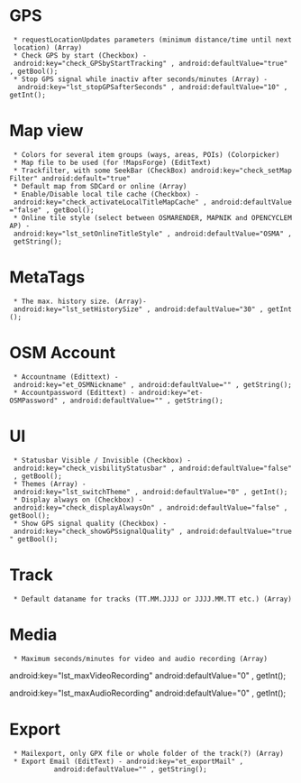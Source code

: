 GPS
===

` * requestLocationUpdates parameters (minimum distance/time until next location) (Array)`\
` * Check GPS by start (Checkbox) - android:key="check_GPSbyStartTracking" , android:defaultValue="true" , getBool();`\
` * Stop GPS signal while inactiv after seconds/minutes (Array) -  android:key="lst_stopGPSafterSeconds" , android:defaultValue="10" , getInt();`

Map view
========

` * Colors for several item groups (ways, areas, POIs) (Colorpicker)`\
` * Map file to be used (for !MapsForge) (EditText)`\
` * Trackfilter, with some SeekBar (CheckBox) android:key="check_setMapFilter" android:default="true"`\
` * Default map from SDCard or online (Array)`\
` * Enable/Disable local tile cache (Checkbox) - android:key="check_activateLocalTitleMapCache" , android:defaultValue="false" , getBool();`\
` * Online tile style (select between OSMARENDER, MAPNIK and OPENCYCLEMAP) - android:key="lst_setOnlineTitleStyle" , android:defaultValue="OSMA" , getString();`

MetaTags
========

` * The max. history size. (Array)- android:key="lst_setHistorySize" , android:defaultValue="30" , getInt();`

OSM Account
===========

` * Accountname (Edittext) - android:key="et_OSMNickname" , android:defaultValue="" , getString();`\
` * Accountpassword (Edittext) - android:key="et-OSMPassword" , android:defaultValue="" , getString();`

UI
==

` * Statusbar Visible / Invisible (Checkbox) - android:key="check_visbilityStatusbar" , android:defaultValue="false" , getBool();`\
` * Themes (Array) - android:key="lst_switchTheme" , android:defaultValue="0" , getInt();`\
` * Display always on (Checkbox) - android:key="check_displayAlwaysOn" , android:defaultValue="false" , getBool(); `\
` * Show GPS signal quality (Checkbox) - android:key="check_showGPSsignalQuality" , android:defaultValue="true" getBool();`

Track
=====

` * Default dataname for tracks (TT.MM.JJJJ or JJJJ.MM.TT etc.) (Array)`

Media
=====

` * Maximum seconds/minutes for video and audio recording (Array)`

android:key="lst\_maxVideoRecording" android:defaultValue="0" ,
getInt();

android:key="lst\_maxAudioRecording" android:defaultValue="0" ,
getInt();

Export
======

` * Mailexport, only GPX file or whole folder of the track(?) (Array)`\
` * Export Email (EditText) - android:key="et_exportMail" , `\
`           android:defaultValue="" , getString(); `
